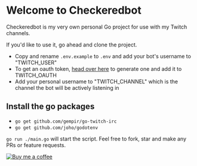 # Welcome to Checkeredbot

Checkeredbot is my very own personal Go project for use with my Twitch channels.

If you'd like to use it, go ahead and clone the project.

* Copy and rename `.env.example` to `.env` and add your bot's username to "TWITCH_USER"
* To get an oauth token, [head over here](https://twitchapps.com/tmi/) to generate one and add it to TWITCH_OAUTH
* Add your personal username to "TWITCH_CHANNEL" which is the channel the bot will be actively listening in

## Install the go packages

* `go get github.com/gempir/go-twitch-irc`
* `go get github.com/joho/godotenv`

`go run ./main.go` will start the script. Feel free to fork, star and make any PRs or feature requests.

[![Buy me a coffee](https://res.cloudinary.com/dxkhwdsvm/image/upload/v1597169645/Screenshot_2020-08-11_Dashboard_-_Buy_Me_a_Coffee_hd7sug.png)](https://www.buymeacoffee.com/michaelbrooks)